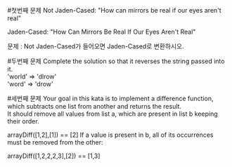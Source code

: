 #첫번째 문제
Not Jaden-Cased: "How can mirrors be real if our eyes aren't real"

Jaden-Cased:     "How Can Mirrors Be Real If Our Eyes Aren't Real"

문제 : Not Jaden-Cased가 들어오면 Jaden-Cased로 변환하시오.

#두번째 문제
Complete the solution so that it reverses the string passed into it.<br>
'world'  =>  'dlrow'<br>
'word'   =>  'drow'

#세번째 문제
Your goal in this kata is to implement a difference function, which subtracts one list from another and returns the result.<br>
It should remove all values from list a, which are present in list b keeping their order.

arrayDiff([1,2],[1]) == [2]
If a value is present in b, all of its occurrences must be removed from the other:

arrayDiff([1,2,2,2,3],[2]) == [1,3]